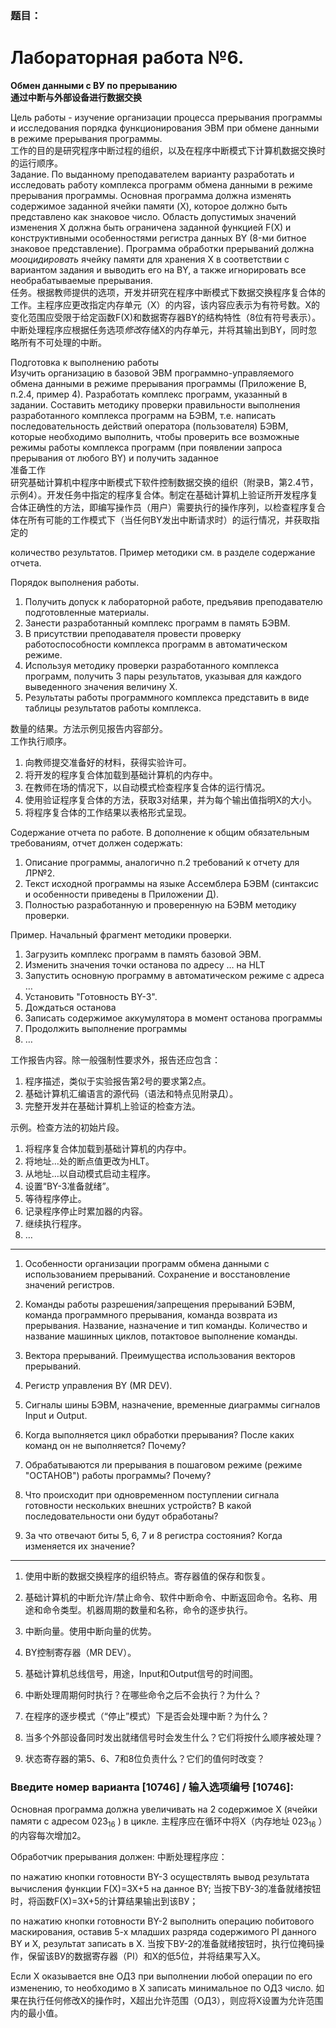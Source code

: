 ### 题目：
# Лабораторная работа №6.  
**Обмен данными с ВУ по прерыванию**  
**通过中断与外部设备进行数据交换**  

Цель работы - изучение организации процесса прерывания программы и исследования порядка функционирования ЭВМ при обмене данными в режиме прерывания программы.  
工作的目的是研究程序中断过程的组织，以及在程序中断模式下计算机数据交换时的运行顺序。  
Задание. По выданному преподавателем варианту разработать и исследовать работу комплекса программ обмена данными в режиме прерывания программы. Основная программа должна изменять содержимое заданной ячейки памяти (X), которое должно быть представлено как знаковое число. Область допустимых значений изменения X должна быть ограничена заданной функцией F(X) и конструктивными особенностями регистра данных BY (8-ми битное знаковое представление). Программа обработки прерываний должна *мооцидировать* ячейку памяти для хранения X в соответствии с вариантом задания и выводить его на BY, а также игнорировать все необрабатываемые прерывания.  
任务。根据教师提供的选项，开发并研究在程序中断模式下数据交换程序复合体的工作。主程序应更改指定内存单元（X）的内容，该内容应表示为有符号数。X的变化范围应受限于给定函数F(X)和数据寄存器BY的结构特性（8位有符号表示）。中断处理程序应根据任务选项*修改*存储X的内存单元，并将其输出到BY，同时忽略所有不可处理的中断。  

Подготовка к выполнению работы  
Изучить организацию в базовой ЭВМ программно-управляемого обмена данными в режиме прерывания программы (Приложение B, п.2.4, пример 4). Разработать комплекс программ, указанный в задании. Составить методику проверки правильности выполнения разработанного комплекса программ на БЭВМ, т.е. написать последовательность действий оператора (пользователя) БЭВМ, которые необходимо выполнить, чтобы проверить все возможные режимы работы комплекса программ (при появлении запроса прерывания от любого BY) и получить заданное  
准备工作  
研究基础计算机中程序中断模式下软件控制数据交换的组织（附录B，第2.4节，示例4）。开发任务中指定的程序复合体。制定在基础计算机上验证所开发程序复合体正确性的方法，即编写操作员（用户）需要执行的操作序列，以检查程序复合体在所有可能的工作模式下（当任何BY发出中断请求时）的运行情况，并获取指定的  

количество результатов. Пример методики см. в разделе содержание отчета.

Порядок выполнения работы.
1. Получить допуск к лабораторной работе, предъявив преподавателю подготовленные материалы.
2. Занести разработанный комплекс программ в память БЭВМ.
3. В присутствии преподавателя провести проверку работоспособности комплекса программ в автоматическом режиме.
4. Используя методику проверки разработанного комплекса программ, получить 3 пары результатов, указывая для каждого выведенного значения величину X.
5. Результаты работы программного комплекса представить в виде таблицы результатов работы комплекса.

数量的结果。方法示例见报告内容部分。  
工作执行顺序。  
1. 向教师提交准备好的材料，获得实验许可。
2. 将开发的程序复合体加载到基础计算机的内存中。
3. 在教师在场的情况下，以自动模式检查程序复合体的运行情况。
4. 使用验证程序复合体的方法，获取3对结果，并为每个输出值指明X的大小。
5. 将程序复合体的工作结果以表格形式呈现。

Содержание отчета по работе. В дополнение к общим обязательным требованиям, отчет должен содержать:

1. Описание программы, аналогично п.2 требований к отчету для ЛР№2.
2. Текст исходной программы на языке Ассемблера БЭВМ (синтаксис и особенности приведены в Приложении Д).
3. Полностью разработанную и проверенную на БЭВМ методику проверки.

Пример. Начальный фрагмент методики проверки.

1. Загрузить комплекс программ в память базовой ЭВМ.
2. Изменить значения точки останова по адресу … на НLT
3. Запустить основную программу в автоматическом режиме с адреса …
4. Установить "Готовность BY-3".
5. Дождаться останова
6. Записать содержимое аккумулятора в момент останова программы
7. Продолжить выполнение программы
8. …

工作报告内容。除一般强制性要求外，报告还应包含：
1. 程序描述，类似于实验报告第2号的要求第2点。
2. 基础计算机汇编语言的源代码（语法和特点见附录Д）。
3. 完整开发并在基础计算机上验证的检查方法。

示例。检查方法的初始片段。

1. 将程序复合体加载到基础计算机的内存中。
2. 将地址…处的断点值更改为HLT。
3. 从地址…以自动模式启动主程序。
4. 设置“BY-3准备就绪”。
5. 等待程序停止。
6. 记录程序停止时累加器的内容。
7. 继续执行程序。
8. …

--------------------------------------

1. Особенности организации программ обмена данными с использованием прерываний. Сохранение и восстановление значений регистров.

2. Команды работы разрешения/запрещения прерываний БЭВМ, команда программного прерывания, команда возврата из прерывания. Название, назначение и тип команды. Количество и название машинных циклов, потактовое выполнение команды.

3. Вектора прерываний. Преимущества использования векторов прерываний.

4. Регистр управления BY (MR DEV).

5. Сигналы шины БЭВМ, назначение, временные диаграммы сигналов Input и Output.

6. Когда выполняется цикл обработки прерывания? После каких команд он не выполняется? Почему?

7. Обрабатываются ли прерывания в пошаговом режиме (режиме "ОСТАНОВ") работы программы? Почему?

8. Что происходит при одновременном поступлении сигнала готовности нескольких внешних устройств? В какой последовательности они будут обработаны?

9. За что отвечают биты 5, 6, 7 и 8 регистра состояния? Когда изменяется их значение?

---------------------------------------

1. 使用中断的数据交换程序的组织特点。寄存器值的保存和恢复。

2. 基础计算机的中断允许/禁止命令、软件中断命令、中断返回命令。名称、用途和命令类型。机器周期的数量和名称，命令的逐步执行。

3. 中断向量。使用中断向量的优势。

4. BY控制寄存器（MR DEV）。

5. 基础计算机总线信号，用途，Input和Output信号的时间图。

6. 中断处理周期何时执行？在哪些命令之后不会执行？为什么？

7. 在程序的逐步模式（“停止”模式）下是否会处理中断？为什么？

8. 当多个外部设备同时发出就绪信号时会发生什么？它们将按什么顺序被处理？

9. 状态寄存器的第5、6、7和8位负责什么？它们的值何时改变？


### Введите номер варианта [10746] / 输入选项编号 [10746]:

Основная программа должна увеличивать на 2 содержимое X (ячейки памяти с адресом  ${023}_{16}$  ) в цикле.
主程序应在循环中将X（内存地址  ${023}_{16}$  ）的内容每次增加2。

Обработчик прерывания должен:
中断处理程序应：

по нажатию кнопки готовности BY-3 осуществлять вывод результата вычисления функции F(X)=3X+5 на данное BY;
当按下ВУ-3的准备就绪按钮时，将函数F(X)=3X+5的计算结果输出到该ВУ；

по нажатию кнопки готовности BY-2 выполнить операцию побитового маскирования, оставив 5-х младших разряда содержимого PI данного BY и X, результат записать в X.
当按下ВУ-2的准备就绪按钮时，执行位掩码操作，保留该ВУ的数据寄存器（PI）和X的低5位，并将结果写入X。

Если X оказывается вне ОДЗ при выполнении любой операции по его изменению, то необходимо в X записать минимальное по ОДЗ число.
如果在执行任何修改X的操作时，X超出允许范围（ОДЗ），则应将X设置为允许范围内的最小值。
